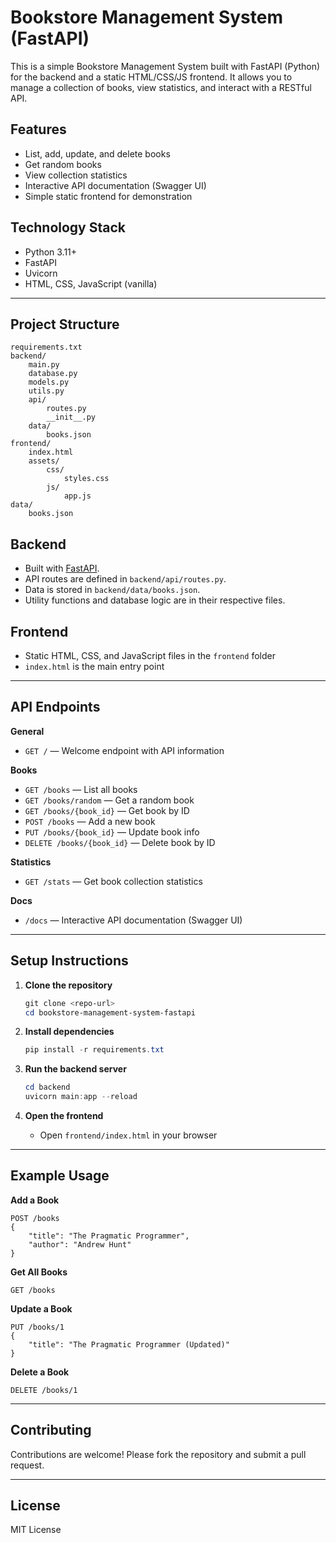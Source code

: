 # Bookstore Management System (FastAPI)

This is a simple Bookstore Management System built with FastAPI (Python) for the backend and a static HTML/CSS/JS frontend. It allows you to manage a collection of books, view statistics, and interact with a RESTful API.

## Features

- List, add, update, and delete books
- Get random books
- View collection statistics
- Interactive API documentation (Swagger UI)
- Simple static frontend for demonstration

## Technology Stack

- Python 3.11+
- FastAPI
- Uvicorn
- HTML, CSS, JavaScript (vanilla)

---

## Project Structure

```
requirements.txt
backend/
    main.py
    database.py
    models.py
    utils.py
    api/
        routes.py
        __init__.py
    data/
        books.json
frontend/
    index.html
    assets/
        css/
            styles.css
        js/
            app.js
data/
    books.json
```

## Backend

- Built with [FastAPI](https://fastapi.tiangolo.com/).
- API routes are defined in `backend/api/routes.py`.
- Data is stored in `backend/data/books.json`.
- Utility functions and database logic are in their respective files.

## Frontend

- Static HTML, CSS, and JavaScript files in the `frontend` folder
- `index.html` is the main entry point

---

## API Endpoints

**General**

- `GET /` — Welcome endpoint with API information

**Books**

- `GET /books` — List all books
- `GET /books/random` — Get a random book
- `GET /books/{book_id}` — Get book by ID
- `POST /books` — Add a new book
- `PUT /books/{book_id}` — Update book info
- `DELETE /books/{book_id}` — Delete book by ID

**Statistics**

- `GET /stats` — Get book collection statistics

**Docs**

- `/docs` — Interactive API documentation (Swagger UI)

---

## Setup Instructions

1. **Clone the repository**

   ```powershell
   git clone <repo-url>
   cd bookstore-management-system-fastapi
   ```

2. **Install dependencies**

   ```powershell
   pip install -r requirements.txt
   ```

3. **Run the backend server**

   ```powershell
   cd backend
   uvicorn main:app --reload
   ```

4. **Open the frontend**
   - Open `frontend/index.html` in your browser

---

## Example Usage

**Add a Book**

```http
POST /books
{
    "title": "The Pragmatic Programmer",
    "author": "Andrew Hunt"
}
```

**Get All Books**

```http
GET /books
```

**Update a Book**

```http
PUT /books/1
{
    "title": "The Pragmatic Programmer (Updated)"
}
```

**Delete a Book**

```http
DELETE /books/1
```

---

## Contributing

Contributions are welcome! Please fork the repository and submit a pull request.

---

## License

MIT License

